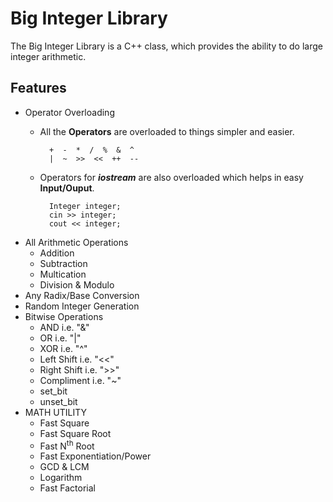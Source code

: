 
# Big Integer Library

The Big Integer Library is a C++ class, which provides the ability to do large integer arithmetic.
## Features

- Operator Overloading
    - All the __Operators__ are overloaded to things simpler and easier.

            +  -  *  /  %  &  ^
            |  ~  >>  <<  ++  --
    - Operators for ___iostream___ are also overloaded which helps in easy __Input/Ouput__.

            Integer integer;
            cin >> integer;
            cout << integer;
- All Arithmetic Operations
    - Addition
    - Subtraction
    - Multication
    - Division & Modulo
- Any Radix/Base Conversion
- Random Integer Generation
- Bitwise Operations
    - AND i.e. "&"
    - OR i.e. "|"
    - XOR i.e. "^"
    - Left Shift i.e. "<<"
    - Right Shift i.e. ">>"
    - Compliment i.e. "~"
    - set_bit
    - unset_bit
- MATH UTILITY
    - Fast Square
    - Fast Square Root
    - Fast N<sup>th</sup> Root
    - Fast Exponentiation/Power
    - GCD & LCM
    - Logarithm
    - Fast Factorial

